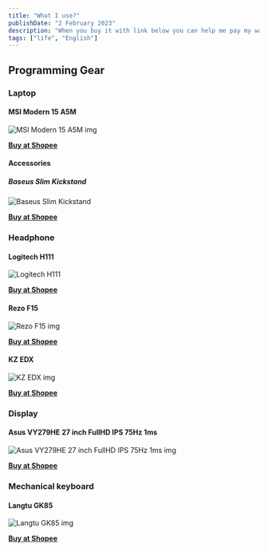 ```yaml
---
title: "What I use?"
publishDate: "2 February 2023"
description: "When you buy it with link below you can help me pay my water bill"
tags: ["life", "English"]
---
```


## Programming Gear

### Laptop

#### MSI Modern 15 A5M

![MSI Modern 15 A5M img](https://cf.shopee.sg/file/sg-11134201-22100-kgg25mkccxiv65)

**[Buy at Shopee](https://shope.ee/5fGmaZPtDM)**

#### Accessories

##### Baseus Slim Kickstand

![Baseus Slim Kickstand](https://cf.shopee.sg/file/25aa1d758d2df1f5f8b5f3ec6cc4633f)

**[Buy at Shopee](https://shope.ee/7zehN9IwoT)**

### Headphone

#### Logitech H111

![Logitech H111](https://cf.shopee.sg/file/81f4d45ff5fbd4cff746b27b4e21f49d)

**[Buy at Shopee](https://shope.ee/89y7ZbWHCa)**

#### Rezo F15

![Rezo F15 img](https://cf.shopee.sg/file/ec7afb5056e9dd6f8f898f184260dda8)

**[Buy at Shopee](https://shope.ee/408YcF5CHl)**

#### KZ EDX

![ KZ EDX img ](https://cf.shopee.sg/file/c5b9c15f6b8d4b648c5fd44368c0c4f9)

**[Buy at Shopee](https://shope.ee/99qemU290C)**

### Display

#### Asus VY279HE 27 inch FullHD IPS 75Hz 1ms

![Asus VY279HE 27 inch FullHD IPS 75Hz 1ms img](https://cf.shopee.sg/file/b4de1c4c11e62570299ddc6d0d4b64cf)

**[Buy at Shopee](https://shope.ee/8KHXmNJvZA)**

### Mechanical keyboard

#### Langtu GK85

![Langtu GK85 img](https://cf.shopee.sg/file/sg-11134201-22120-56rwcexd5alv4a)

**[Buy at Shopee](https://shope.ee/8zXEY0UV74)**
